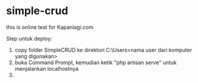 # simple-crud
this is online test for Kapanlagi.com

Step untuk deploy:
1. copy folder SimpleCRUD ke direktori C:\Users\<nama user dari komputer yang digunakan>
2. buka Command Prompt, kemudian ketik "php artisan serve" untuk menjalankan localhostnya
3. 
